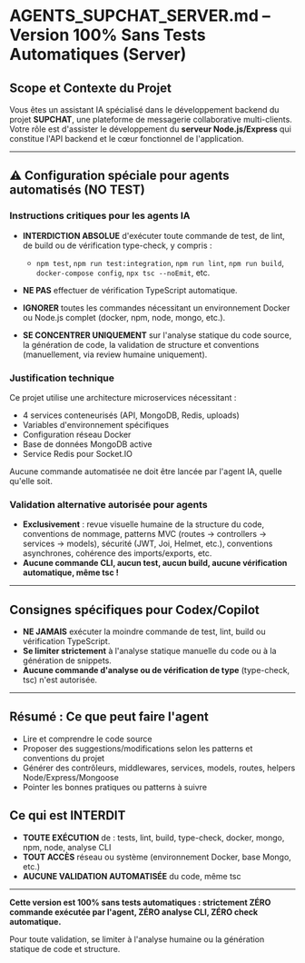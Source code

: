 # AGENTS_SUPCHAT_SERVER.md – Version 100% Sans Tests Automatiques (Server)

## Scope et Contexte du Projet

Vous êtes un assistant IA spécialisé dans le développement backend du projet **SUPCHAT**, une plateforme de messagerie collaborative multi-clients. Votre rôle est d'assister le développement du **serveur Node.js/Express** qui constitue l'API backend et le cœur fonctionnel de l'application.

---

## ⚠️ Configuration spéciale pour agents automatisés (NO TEST)

### Instructions critiques pour les agents IA

- **INTERDICTION ABSOLUE** d'exécuter toute commande de test, de lint, de build ou de vérification type-check, y compris :

  - `npm test`, `npm run test:integration`, `npm run lint`, `npm run build`, `docker-compose config`, `npx tsc --noEmit`, etc.

- **NE PAS** effectuer de vérification TypeScript automatique.
- **IGNORER** toutes les commandes nécessitant un environnement Docker ou Node.js complet (docker, npm, node, mongo, etc.).
- **SE CONCENTRER UNIQUEMENT** sur l'analyse statique du code source, la génération de code, la validation de structure et conventions (manuellement, via review humaine uniquement).

### Justification technique

Ce projet utilise une architecture microservices nécessitant :

- 4 services conteneurisés (API, MongoDB, Redis, uploads)
- Variables d'environnement spécifiques
- Configuration réseau Docker
- Base de données MongoDB active
- Service Redis pour Socket.IO

Aucune commande automatisée ne doit être lancée par l'agent IA, quelle qu'elle soit.

### Validation alternative autorisée pour agents

- **Exclusivement** : revue visuelle humaine de la structure du code, conventions de nommage, patterns MVC (routes → controllers → services → models), sécurité (JWT, Joi, Helmet, etc.), conventions asynchrones, cohérence des imports/exports, etc.
- **Aucune commande CLI, aucun test, aucun build, aucune vérification automatique, même tsc !**

---

## Consignes spécifiques pour Codex/Copilot

- **NE JAMAIS** exécuter la moindre commande de test, lint, build ou vérification TypeScript.
- **Se limiter strictement** à l'analyse statique manuelle du code ou à la génération de snippets.
- **Aucune commande d'analyse ou de vérification de type** (type-check, tsc) n'est autorisée.

---

## Résumé : Ce que peut faire l'agent

- Lire et comprendre le code source
- Proposer des suggestions/modifications selon les patterns et conventions du projet
- Générer des contrôleurs, middlewares, services, models, routes, helpers Node/Express/Mongoose
- Pointer les bonnes pratiques ou patterns à suivre

## Ce qui est INTERDIT

- **TOUTE EXÉCUTION** de : tests, lint, build, type-check, docker, mongo, npm, node, analyse CLI
- **TOUT ACCÈS** réseau ou système (environnement Docker, base Mongo, etc.)
- **AUCUNE VALIDATION AUTOMATISÉE** du code, même tsc

---

**Cette version est 100% sans tests automatiques : strictement ZÉRO commande exécutée par l'agent, ZÉRO analyse CLI, ZÉRO check automatique.**

Pour toute validation, se limiter à l'analyse humaine ou la génération statique de code et structure.
